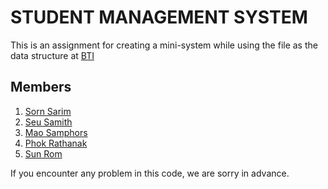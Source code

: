 # STUDENT MANAGEMENT SYSTEM
This is an assignment for creating a mini-system while using the file as the data structure at <a href="https://www.facebook.com/brachnasastraBTI">BTI</a>
## Members
1. <a href="https://t.me/sornsarim">Sorn Sarim</a>
2. <a href="https://t.me/samithseu">Seu Samith</a>
3. <a href="https://t.me/NyReach">Mao Samphors</a>
4. <a href="https://t.me/credit_officer">Phok Rathanak</a>
5. <a href="https://t.me/Userrom5220">Sun Rom</a>

If you encounter any problem in this code, we are sorry in advance.
